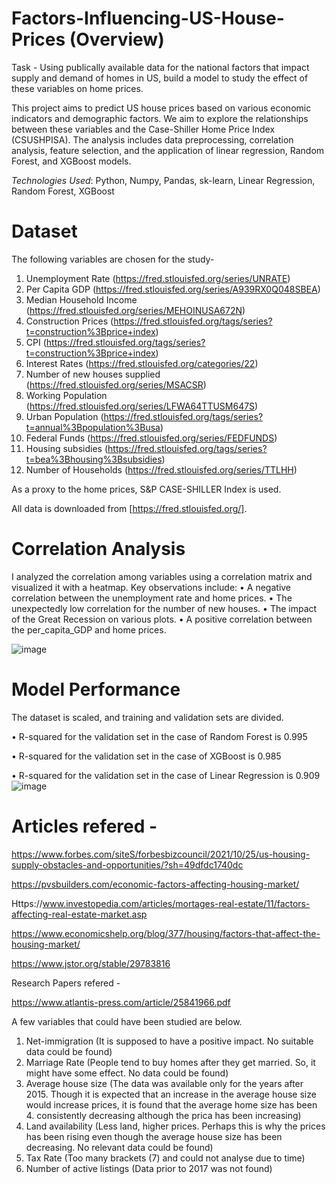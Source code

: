 # Factors-Influencing-US-House-Prices (Overview)
Task - Using publically available data for the national factors that impact supply and demand of homes in US, build a model to study the effect of these variables on home prices.

This project aims to predict US house prices based on various economic indicators and demographic factors. We aim to explore the relationships between these variables and the Case-Shiller Home Price Index (CSUSHPISA). The analysis includes data preprocessing, correlation analysis, feature selection, and the application of linear regression, Random Forest, and XGBoost models.

*Technologies Used*: Python, Numpy, Pandas, sk-learn, Linear Regression, Random Forest, XGBoost

# Dataset
The following variables are chosen for the study-

1. Unemployment Rate (https://fred.stlouisfed.org/series/UNRATE)
2. Per Capita GDP (https://fred.stlouisfed.org/series/A939RX0Q048SBEA)
3. Median Household Income (https://fred.stlouisfed.org/series/MEHOINUSA672N)
4. Construction Prices  (https://fred.stlouisfed.org/tags/series?t=construction%3Bprice+index)
5. CPI  (https://fred.stlouisfed.org/tags/series?t=construction%3Bprice+index)
6. Interest Rates (https://fred.stlouisfed.org/categories/22)
7. Number of new houses supplied (https://fred.stlouisfed.org/series/MSACSR)
8. Working Population  (https://fred.stlouisfed.org/series/LFWA64TTUSM647S)
9. Urban Population   (https://fred.stlouisfed.org/tags/series?t=annual%3Bpopulation%3Busa)
10. Federal Funds (https://fred.stlouisfed.org/series/FEDFUNDS)
11. Housing subsidies (https://fred.stlouisfed.org/tags/series?t=bea%3Bhousing%3Bsubsidies)
12. Number of Households (https://fred.stlouisfed.org/series/TTLHH)
    
As a proxy to the home prices, S&P CASE-SHILLER Index is used.

All data is downloaded from [https://fred.stlouisfed.org/].


# Correlation Analysis
I analyzed the correlation among variables using a correlation matrix and visualized it with a heatmap. Key observations include:
•	A negative correlation between the unemployment rate and home prices.
•	The unexpectedly low correlation for the number of new houses.
•	The impact of the Great Recession on various plots.
•	A positive correlation between the per_capita_GDP and home prices.

![image](https://github.com/Madhur-01/Factors-Influencing-US-Home-Prices/assets/108746195/44627cd6-5316-4ffd-ba5f-e22f180edab7)

# Model Performance
The dataset is scaled, and training and validation sets are divided.

•	R-squared for the validation set in the case of Random Forest is 0.995

•	R-squared for the validation set in the case of XGBoost is 0.985

•	R-squared for the validation set in the case of Linear Regression is 0.909
![image](https://github.com/Madhur-01/Factors-Influencing-US-Home-Prices/assets/108746195/0889d106-f984-4735-bff7-a4f54fcee091)

# Articles refered - 

https://www.forbes.com/siteS/forbesbizcouncil/2021/10/25/us-housing-supply-obstacles-and-opportunities/?sh=49dfdc1740dc

https://pvsbuilders.com/economic-factors-affecting-housing-market/

Https://www.investopedia.com/articles/mortages-real-estate/11/factors-affecting-real-estate-market.asp

https://www.economicshelp.org/blog/377/housing/factors-that-affect-the-housing-market/

https://www.jstor.org/stable/29783816

Research Papers refered -

https://www.atlantis-press.com/article/25841966.pdf

A few variables that could have been studied are below.

1. Net-immigration (It is supposed to have a positive impact. No suitable data could be found)
2. Marriage Rate (People tend to buy homes after they get married. So, it might have some effect. No data could be found)
3. Average house size (The data was available only for the years after 2015. Though it is expected that an increase in the average house size would increase prices, it is found that the average home size has been 4. consistently decreasing although the prica has been increasing)
5. Land availability (Less land, higher prices. Perhaps this is why the prices has been rising even though the average house size has been decreasing. No relevant data could be found)
6. Tax Rate (Too many brackets (7) and could not analyse due to time)
7. Number of active listings (Data prior to 2017 was not found)
